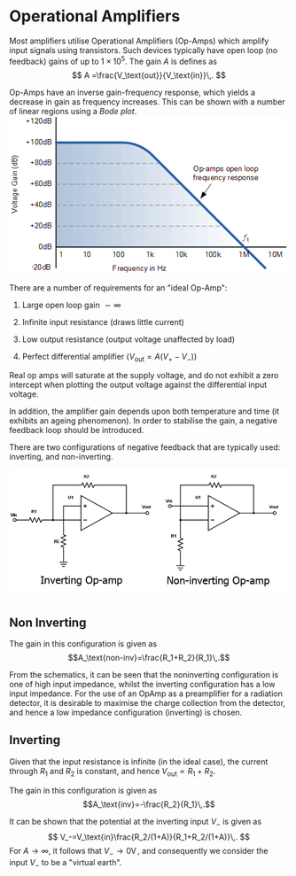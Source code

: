 Operational Amplifiers
======================
Most amplifiers utilise Operational Amplifiers (Op-Amps) which amplify
input signals using transistors. Such devices typically have open loop
(no feedback) gains of up to $1\times 10^5$. The gain $A$ is defines as
$$
A  =\frac{V_\text{out}}{V_\text{in}}\,.
$$

Op-Amps have an inverse gain-frequency response, which yields a decrease
in gain as frequency increases. This can be shown with a number of
linear regions using a *Bode plot*.
![Bode Plot](images/bode.gif)

There are a number of requirements for an "ideal Op-Amp":

1.  Large open loop gain $\sim \infty$

2.  Infinite input resistance (draws little current)

3.  Low output resistance (output voltage unaffected by load)

4.  Perfect differential amplifier ($V_\text{out}=A(V_{+}-V_{-})$)

Real op amps will saturate at the supply voltage, and do not exhibit a
zero intercept when plotting the output voltage against the differential
input voltage.

In addition, the amplifier gain depends upon both temperature and time
(it exhibits an ageing phenomenon). In order to stabilise the gain, a
negative feedback loop should be introduced.

There are two configurations of negative feedback that are typically
used: inverting, and non-inverting.

![Inverting and Non-Inverting Op Amp](images/invert_and_non_invert.webp)

Non Inverting
-------------
The gain in this configuration is given as
$$A_\text{non-inv}=\frac{R_1+R_2}{R_1}\,.$$

From the schematics, it can be seen that the noninverting configuration
is one of high input impedance, whilst the inverting configuration has a
low input impedance. For the use of an OpAmp as a preamplifier for a
radiation detector, it is desirable to maximise the charge collection
from the detector, and hence a low impedance configuration (inverting)
is chosen.

Inverting
---------
Given that the input resistance is infinite (in the ideal case), the current through $R_1$ and $R_2$ is constant, and hence $V_\text{out}\propto R_1+R_2$.

The gain in this configuration is given as
$$A_\text{inv}=-\frac{R_2}{R_1}\,.$$

It can be shown that the potential at the inverting input $V_-$ is given as
$$
    V_-=V_\text{in}\frac{R_2/(1+A)}{R_1+R_2/(1+A)}\,.
$$ 
For $A\rightarrow \infty$,
it follows that $V_-\rightarrow 0\operatorname{V}$, and consequently we
consider the input $V_-$ to be a "virtual earth".